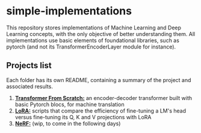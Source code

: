 # simple-implementations

This repository stores implementations of Machine Learning and Deep Learning concepts, with the only objective of better understanding them. All implementations use basic elements of foundational libraries, such as pytorch (and not its TransformerEncoderLayer module for instance).

## Projects list

Each folder has its own README, containing a summary of the project and associated results.

1. [**Transformer From Scratch:**](/transformer/) an encoder-decoder transformer built with basic Pytorch blocs, for machine translation
2. [**LoRA:**](/lora/) scripts that compare the efficiency of fine-tuning a LM's head versus fine-tuning its Q, K and V projections with LoRA
3. [**NeRF:**](/nerf/) (wip, to come in the following days)
